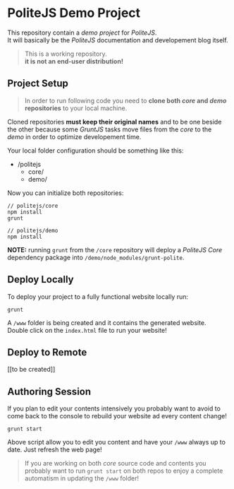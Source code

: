 PoliteJS Demo Project
=====================

This repository contain a _demo project_ for _PoliteJS_.  
It will basically be the _PoliteJS_ documentation and developement blog itself.

> This is a working repository.  
> **it is not an end-user distribution!**


## Project Setup

> In order to run following code you need to **clone both _core_ and _demo_ repositories** to your local machine.  

Cloned repositories **must keep their original names** and to be one beside the other because some _GruntJS_ tasks move files from the _core_ to the _demo_ in order to optimize developement time.

Your local folder configuration should be something like this:

- /politejs
  - core/
  - demo/

Now you can initialize both repositories:

```
// politejs/core
npm install
grunt

// politejs/demo
npm install
```

**NOTE:** running `grunt` from the `/core` repository will deploy a _PoliteJS Core_ dependency package into `/demo/node_modules/grunt-polite`.



## Deploy Locally

To deploy your project to a fully functional website locally run:

```
grunt
```

A `/www` folder is being created and it contains the generated website.  
Double click on the `index.html` file to run your website!




## Deploy to Remote

[[to be created]]




## Authoring Session

If you plan to edit your contents intensively you probably want to avoid to come back to the console to rebuild your website ad every content change!

```
grunt start
```

Above script allow you to edit you content and have your `/www` always up to date. Just refresh the web page!

> If you are working on both _core_ source code and contents you probably want to run `grunt start` on both repos to enjoy a complete automatism in updating the `/www` folder!

